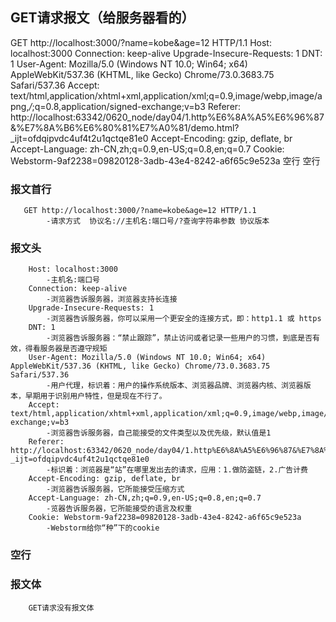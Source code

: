 ## GET请求报文（给服务器看的）
GET http://localhost:3000/?name=kobe&age=12 HTTP/1.1
Host: localhost:3000
Connection: keep-alive
Upgrade-Insecure-Requests: 1
DNT: 1
User-Agent: Mozilla/5.0 (Windows NT 10.0; Win64; x64) AppleWebKit/537.36 (KHTML, like Gecko) Chrome/73.0.3683.75 Safari/537.36
Accept: text/html,application/xhtml+xml,application/xml;q=0.9,image/webp,image/apng,*/*;q=0.8,application/signed-exchange;v=b3
Referer: http://localhost:63342/0620_node/day04/1.http%E6%8A%A5%E6%96%87&%E7%8A%B6%E6%80%81%E7%A0%81/demo.html?_ijt=ofdqipvdc4uf4t2u1qctqe81e0
Accept-Encoding: gzip, deflate, br
Accept-Language: zh-CN,zh;q=0.9,en-US;q=0.8,en;q=0.7
Cookie: Webstorm-9af2238=09820128-3adb-43e4-8242-a6f65c9e523a
空行
空行

### 报文首行
       GET http://localhost:3000/?name=kobe&age=12 HTTP/1.1
            -请求方式  协议名://主机名:端口号/?查询字符串参数 协议版本
### 报文头
        Host: localhost:3000
            -主机名:端口号
        Connection: keep-alive
            -浏览器告诉服务器，浏览器支持长连接
        Upgrade-Insecure-Requests: 1
            -浏览器告诉服务器，你可以采用一个更安全的连接方式，即：http1.1 或 https
        DNT: 1
            -浏览器告诉服务器：“禁止跟踪”，禁止访问或者记录一些用户的习惯，到底是否有效，得看服务器是否遵守规矩
        User-Agent: Mozilla/5.0 (Windows NT 10.0; Win64; x64) AppleWebKit/537.36 (KHTML, like Gecko) Chrome/73.0.3683.75 Safari/537.36
            -用户代理，标识着：用户的操作系统版本、浏览器品牌、浏览器内核、浏览器版本，早期用于识别用户特性，但是现在不行了。
        Accept: text/html,application/xhtml+xml,application/xml;q=0.9,image/webp,image/apng,*/*;q=0.8,application/signed-exchange;v=b3
            -浏览器告诉服务器，自己能接受的文件类型以及优先级，默认值是1
        Referer: http://localhost:63342/0620_node/day04/1.http%E6%8A%A5%E6%96%87&%E7%8A%B6%E6%80%81%E7%A0%81/demo.html?_ijt=ofdqipvdc4uf4t2u1qctqe81e0
            -标识着：浏览器是“站”在哪里发出去的请求，应用：1.做防盗链，2.广告计费
        Accept-Encoding: gzip, deflate, br
            -浏览器告诉服务器，它所能接受压缩方式
        Accept-Language: zh-CN,zh;q=0.9,en-US;q=0.8,en;q=0.7
            -览器告诉服务器，它所能接受的语言及权重
        Cookie: Webstorm-9af2238=09820128-3adb-43e4-8242-a6f65c9e523a
            -Webstorm给你“种”下的cookie
### 空行
### 报文体
        GET请求没有报文体
